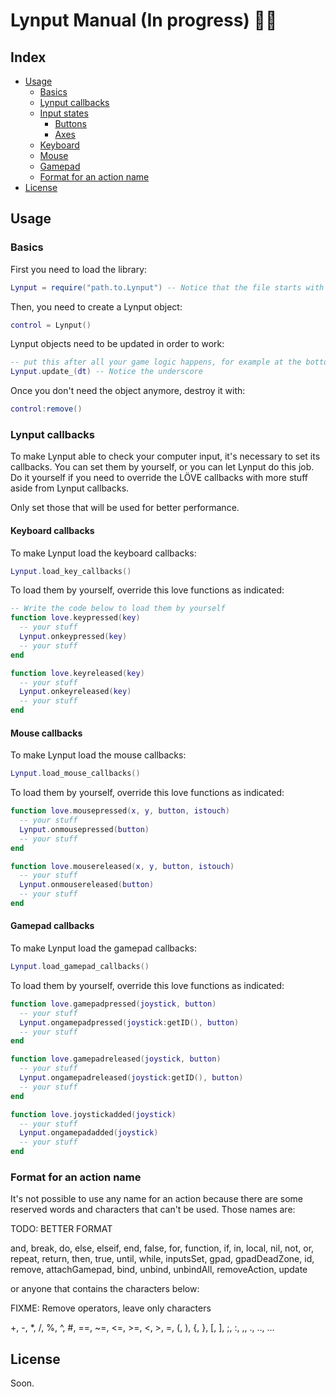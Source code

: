 # Lynput Manual (In progress) :construction::construction:

## Index
- [Usage](#usage)
  - [Basics](#basics)
  - [Lynput callbacks](#lynput-callbacks)
  - [Input states](#input-states)
    - [Buttons](#buttons)
    - [Axes](#axes)
  - [Keyboard](#keyboard)
  - [Mouse](#mouse)
  - [Gamepad](#gamepad)
  - [Format for an action name](#format-for-an-action-name)
- [License](#license)

## Usage
### Basics
First you need to load the library:
```lua
Lynput = require("path.to.Lynput") -- Notice that the file starts with a capital letter
```
Then, you need to create a Lynput object:
```lua
control = Lynput()
```
Lynput objects need to be updated in order to work:
```lua
-- put this after all your game logic happens, for example at the bottom of love.update(dt)
Lynput.update_(dt) -- Notice the underscore
```
Once you don't need the object anymore, destroy it with:
```lua
control:remove()
```

### Lynput callbacks
To make Lynput able to check your computer input, it's necessary to set its callbacks. You can set them by yourself, or you can let Lynput do this job. Do it yourself if you need to override the LÖVE callbacks with more stuff aside from Lynput callbacks. 

Only set those that will be used for better performance.

#### Keyboard callbacks
To make Lynput load the keyboard callbacks:
```lua
Lynput.load_key_callbacks()
```
To load them by yourself, override this love functions as indicated:
```lua
-- Write the code below to load them by yourself
function love.keypressed(key)
  -- your stuff
  Lynput.onkeypressed(key)
  -- your stuff
end

function love.keyreleased(key)
  -- your stuff
  Lynput.onkeyreleased(key)
  -- your stuff
end
```

#### Mouse callbacks
To make Lynput load the mouse callbacks:
```lua
Lynput.load_mouse_callbacks()
```
To load them by yourself, override this love functions as indicated:
```lua
function love.mousepressed(x, y, button, istouch)
  -- your stuff
  Lynput.onmousepressed(button)
  -- your stuff
end

function love.mousereleased(x, y, button, istouch)
  -- your stuff
  Lynput.onmousereleased(button)
  -- your stuff
end
```

#### Gamepad callbacks
To make Lynput load the gamepad callbacks:
```lua
Lynput.load_gamepad_callbacks()
```
To load them by yourself, override this love functions as indicated:
```lua
function love.gamepadpressed(joystick, button)
  -- your stuff
  Lynput.ongamepadpressed(joystick:getID(), button)
  -- your stuff
end

function love.gamepadreleased(joystick, button)
  -- your stuff
  Lynput.ongamepadreleased(joystick:getID(), button)
  -- your stuff
end

function love.joystickadded(joystick)
  -- your stuff
  Lynput.ongamepadadded(joystick)
  -- your stuff
end
```

### Format for an action name
It's not possible to use any name for an action because there are some reserved words and characters that can't be used. Those names are:

TODO: BETTER FORMAT

and, break, do, else, elseif, end, false, for, function, if, in, local, nil, not, or, repeat, return, then, true, until, while, inputsSet, gpad, gpadDeadZone, id, remove, attachGamepad, bind, unbind, unbindAll, removeAction, update

or anyone that contains the characters below:

FIXME: Remove operators, leave only characters

+, -, *, /, %, ^, #, ==, ~=, <=, >=, <, >, =, (, ), {, }, [, ], ;, :, ,, ., .., ... 

## License
Soon.
